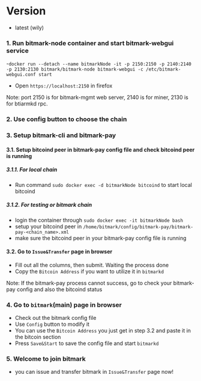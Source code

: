 # Version
- latest (wily)

### 1. Run bitmark-node container and start bitmark-webgui service
-`docker run --detach --name bitmarkNode -it -p 2150:2150 -p 2140:2140 -p 2130:2130 bitmark/bitmark-node bitmark-webgui -c /etc/bitmark-webgui.conf start`
- Open `https://localhost:2150` in firefox

Note: port 2150 is for bitmark-mgmt web server, 2140 is for miner, 2130 is for btiarmkd rpc.


### 2. Use config button to choose the chain

### 3. Setup bitmark-cli and bitmark-pay

#### 3.1. Setup bitcoind peer in bitmark-pay config file and check bitcoind peer is running
##### 3.1.1. For local chain
- Run command `sudo docker exec -d bitmarkNode bitcoind` to start local bitcoind
##### 3.1.2. For testing or bitmark chain
- login the container through `sudo docker exec -it bitmarkNode bash`
- setup your bitcoind peer in `/home/bitmark/config/bitmark-pay/bitmark-pay-<chain_name>.xml`
- make sure the bitcoind peer in your bitmark-pay config file is running

#### 3.2. Go to `Issue&Transfer` page in browser
- Fill out all the columns, then submit. Waiting the process done
- Copy the `Bitcoin Address` if you want to utilize it in `bitmarkd`

Note: If the bitmark-pay process cannot success, go to check your bitmark-pay config and also the bitcoind status

### 4. Go to `bitmark`(main) page in browser
- Check out the bitmark config file
- Use `Config` button to modify it
- You can use the `Bitcoin Address` you just get in step 3.2 and paste it in the bitcoin section
- Press `Save&Start` to save the config file and start `bitmarkd`

### 5. Welcome to join bitmark
- you can issue and transfer bitmark in `Issue&Transfer` page now!
